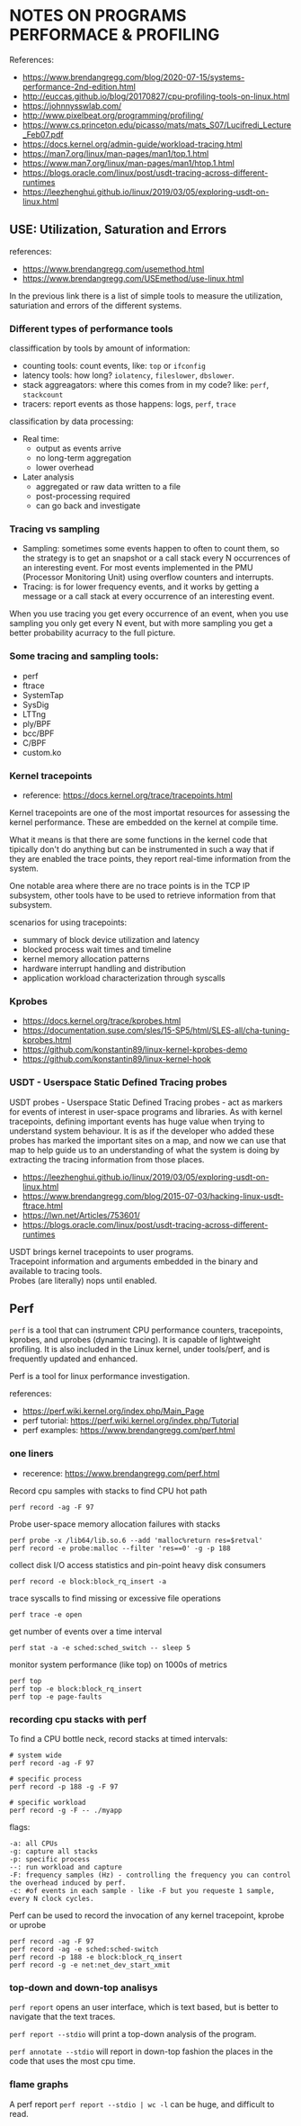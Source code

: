 # NOTES ON PROGRAMS PERFORMACE & PROFILING

References:
 - https://www.brendangregg.com/blog/2020-07-15/systems-performance-2nd-edition.html
 - http://euccas.github.io/blog/20170827/cpu-profiling-tools-on-linux.html
 - https://johnnysswlab.com/
 - http://www.pixelbeat.org/programming/profiling/
 - https://www.cs.princeton.edu/picasso/mats/mats_S07/Lucifredi_Lecture_Feb07.pdf
 - https://docs.kernel.org/admin-guide/workload-tracing.html
 - https://man7.org/linux/man-pages/man1/top.1.html
 - https://www.man7.org/linux/man-pages/man1/htop.1.html
 - https://blogs.oracle.com/linux/post/usdt-tracing-across-different-runtimes
 - https://leezhenghui.github.io/linux/2019/03/05/exploring-usdt-on-linux.html


## USE: Utilization, Saturation and Errors

references:
 - https://www.brendangregg.com/usemethod.html
 - https://www.brendangregg.com/USEmethod/use-linux.html

In the previous link there is a list of simple tools to measure the utilization, saturiation and errors of the different systems. 

### Different types of performance tools
 
classiffication by tools by amount of information: 
 - counting tools: count events, like: `top` or `ifconfig`
 - latency tools: how long? `iolatency`, `fileslower`, `dbslower`.
 - stack aggreagators: where this comes from in my code? like: `perf`, `stackcount`
 - tracers: report events as those happens: logs, `perf`, `trace`

classification by data processing: 
 - Real time:
     - output as events arrive
     - no long-term aggregation
     - lower overhead
 - Later analysis
     - aggregated or raw data written to a file
     - post-processing required
     - can go back and investigate
  
 ### Tracing vs sampling 

 - Sampling: sometimes some events happen to often to count them, so the strategy is to get an snapshot or a call stack every N occurrences of an interesting event. For most events implemented in the PMU (Processor Monitoring Unit) using overflow counters and interrupts.
 - Tracing: is for lower frequency events, and it works by getting a message or a call stack at every occurrence of an interesting event.
    
When you use tracing you get every occurrence of an event, when you use sampling you only get every N event, but with more sampling you get a better probability acurracy to the full picture. 

### Some tracing and sampling tools:

 - perf
 - ftrace
 - SystemTap
 - SysDig
 - LTTng
 - ply/BPF
 - bcc/BPF
 - C/BPF
 - custom.ko

### Kernel tracepoints

- reference: https://docs.kernel.org/trace/tracepoints.html

Kernel tracepoints are one of the most importat resources for assessing the kernel performance. 
These are embedded on the kernel at compile time.

What it means is that there are some functions in the kernel code that tipically don't do 
anything but can be instrumented in such a way that if they are enabled the trace points, 
they report real-time information from the system. 

One notable area where there are no trace points is in the TCP IP subsystem, other tools
have to be used to retrieve information from that subsystem. 

scenarios for using tracepoints: 
 - summary of block device utilization and latency
 - blocked process wait times and timeline
 - kernel memory allocation patterns
 - hardware interrupt handling and distribution
 - application workload characterization through syscalls

### Kprobes

 - https://docs.kernel.org/trace/kprobes.html
 - https://documentation.suse.com/sles/15-SP5/html/SLES-all/cha-tuning-kprobes.html
 - https://github.com/konstantin89/linux-kernel-kprobes-demo
 - https://github.com/konstantin89/linux-kernel-hook

### USDT  - Userspace Static Defined Tracing probes

USDT probes - Userspace Static Defined Tracing probes - act as markers for events of interest in user-space programs and libraries. As with kernel tracepoints, defining important events has huge value when trying to understand system behaviour. It is as if the developer who added these probes has marked the important sites on a map, and now we can use that map to help guide us to an understanding of what the system is doing by extracting the tracing information from those places.

 - https://leezhenghui.github.io/linux/2019/03/05/exploring-usdt-on-linux.html
 - https://www.brendangregg.com/blog/2015-07-03/hacking-linux-usdt-ftrace.html
 - https://lwn.net/Articles/753601/
 - https://blogs.oracle.com/linux/post/usdt-tracing-across-different-runtimes

USDT brings kernel tracepoints to user programs. <br>
Tracepoint information and arguments embedded in the binary and available to tracing tools. <br>
Probes (are literally) nops until enabled. 

## Perf

`perf` is a tool that can instrument CPU performance counters, tracepoints, kprobes, and uprobes (dynamic tracing). It is capable of lightweight profiling. It is also included in the Linux kernel, under tools/perf, and is frequently updated and enhanced.

 Perf is a tool for linux performance investigation. 

references: 
 - https://perf.wiki.kernel.org/index.php/Main_Page
 - perf tutorial: https://perf.wiki.kernel.org/index.php/Tutorial
 - perf examples: https://www.brendangregg.com/perf.html

### one liners

- recerence: https://www.brendangregg.com/perf.html

Record cpu samples with stacks to find CPU hot path
```
perf record -ag -F 97
```

Probe user-space memory allocation failures with stacks 
```
perf probe -x /lib64/lib.so.6 --add 'malloc%return res=$retval'
perf record -e probe:malloc --filter 'res==0' -g -p 188
```
   
collect disk I/O access statistics and pin-point heavy disk consumers
```
perf record -e block:block_rq_insert -a
```

trace syscalls to find missing or excessive file operations 
```
perf trace -e open
```

get number of events over a time interval 
```
perf stat -a -e sched:sched_switch -- sleep 5
```

monitor system performance (like top) on 1000s of metrics
```
perf top
perf top -e block:block_rq_insert
perf top -e page-faults
```

### recording cpu stacks with perf

To find a CPU bottle neck, record stacks at timed intervals:

```
# system wide
perf record -ag -F 97

# specific process
perf record -p 188 -g -F 97

# specific workload
perf record -g -F -- ./myapp
```

flags:
```
-a: all CPUs
-g: capture all stacks
-p: specific process
--: run workload and capture
-F: frequency samples (Hz) - controlling the frequency you can control the overhead induced by perf.
-c: #of events in each sample - like -F but you requeste 1 sample, every N clock cycles.
```

Perf can be used to record the invocation of any kernel tracepoint, kprobe or uprobe
```
perf record -ag -F 97
perf record -ag -e sched:sched-switch
perf record -p 188 -e block:block_rq_insert
perf record -g -e net:net_dev_start_xmit
```

### top-down and down-top analisys

`perf report` opens an user interface, which is text based, but is better to navigate that the text traces. 

`perf report --stdio` will print a top-down analysis of the program.

`perf annotate --stdio` will report in down-top fashion the places in the code that uses the most cpu time. 

### flame graphs

A perf report `perf report --stdio | wc -l` can be huge, and difficult to read. 








   


